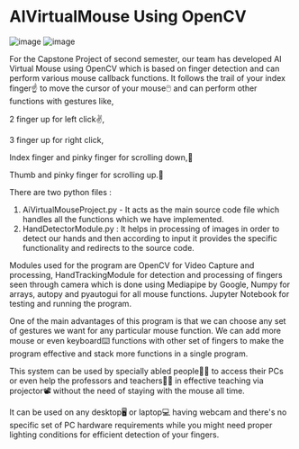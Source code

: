 # AIVirtualMouse Using OpenCV

![image](https://user-images.githubusercontent.com/94468283/180596270-5bbd6a44-8dcf-4a43-b891-319ee0ea9166.png)
![image](https://user-images.githubusercontent.com/94468283/180596383-1200143f-d709-4f6e-87bb-551eb6cbde7b.png)

For the Capstone Project of second semester, our team has developed AI Virtual Mouse using OpenCV which is based on finger detection and can perform various mouse callback functions. It follows the trail of your index finger☝️ to move the cursor of your mouse🖱️ and can perform other functions with gestures like,

2 finger up for left click✌️,

3 finger up for right click,

Index finger and pinky finger for scrolling down,🤘

Thumb and pinky finger for scrolling up.🤙

There are two python files : 
1) AiVirtualMouseProject.py - It acts as the main source code file which handles all the functions which we have implemented. 
2) HandDetectorModule.py : It helps in processing of images in order to detect our hands and then according to input it provides the specific functionality and redirects to the source code.

Modules used for the program are OpenCV for Video Capture and processing, HandTrackingModule for detection and processing of fingers seen through camera which is done using Mediapipe by Google, Numpy for arrays, autopy and pyautogui for all mouse functions. Jupyter Notebook for testing and running the program.

One of the main advantages of this program is that we can choose any set of gestures we want for any particular mouse function. We can add more mouse or even keyboard⌨️ functions with other set of fingers to make the program effective and stack more functions in a single program.

This system can be used by specially abled people🧑‍🦽 to access their PCs or even help the professors and teachers🧑‍🏫 in effective teaching via projector📽️ without the need of staying with the mouse all time.

It can be used on any desktop🖥️ or laptop💻 having webcam and there's no specific set of PC hardware requirements while you might need proper lighting conditions for efficient detection of your fingers.
